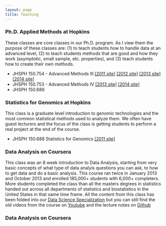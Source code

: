 ```yaml
---
layout: page
title: Teaching
---
```



### Ph.D. Applied Methods at Hopkins

These classes are core classes in our Ph.D. program. As I view them the purpose of these classes are: (1) to teach students how to handle data at an advanced level, (2) to teach students methods that are good and how they work (asymptotic, small sample, etc. properties), and (3) teach students how to create their own methods. 

* JHSPH 150.754 - Advanced Methods III [[2011 site]](http://biostat.jhsph.edu/~jleek/teaching/2011/754/) [[2012 site]](http://biostat.jhsph.edu/~jleek/teaching/appliedstat/) [[2013 site]](http://jtleek.github.io/jhsph753/) [[2014 site]](https://github.com/jtleek/jhsph753and4)
* JHSPH 150.753 - Advanced Methods IV [[2013 site]](http://jtleek.github.io/jhsph753/) [[2014 site]](https://github.com/jtleek/jhsph753and4)
* JHSPH 150.688

### Statistics for Genomics at Hopkins

This class is a graduate level introduction to genomic technologies and the most common statistical methods used to analyze them. We often have guest lecturers and the focus of the class is getting students to perform a real project at the end of the course. 

* JHSPH 150.688 Statistics for Genomics [[2011 site]](http://biostat.jhsph.edu/~jleek/teaching/2011/genomics/)

### Data Analysis on Coursera

This class was an 8 week introduction to Data Analysis, starting from very basic concepts of what type of data analyis questions you can ask, to how to get data and do a basic analysis. This course ran twice in January 2013 and October 2013 and enrolled 185,000+ students with 6,000+ completers. More students completed the class than all the masters degrees in statistics handed out across all departments of statistics and biostatistics in the United States in that same time frame. All the content from this class has been folded into our [Data Science Specialization](?) but you can still find the old videos from the course on [Youtube](?) and the lecture notes on [Github](?)

### Data Analysis on Coursera


